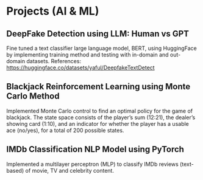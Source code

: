 # Projects (AI & ML)

## DeepFake Detection using LLM: Human vs GPT

Fine tuned a text classifier large language model, BERT, using HuggingFace by implementing training method and testing with in-domain and out-domain datasets.
References: https://huggingface.co/datasets/yaful/DeepfakeTextDetect

## Blackjack Reinforcement Learning using Monte Carlo Method

Implemented Monte Carlo control to find an optimal policy for the game of blackjack. The state space consists of the player’s sum (12:21), the dealer’s showing card (1:10), and an indicator for whether the player has a usable ace (no/yes), for a total of 200 possible states. 

## IMDb Classification NLP Model using PyTorch

Implemented a multilayer perceptron (MLP) to classify IMDb reviews (text-based) of movie, TV and celebrity content. 
